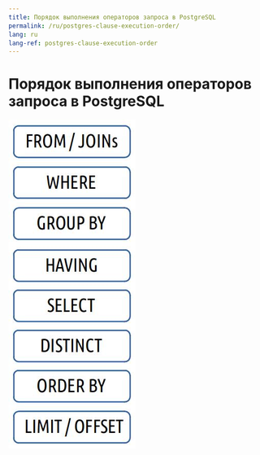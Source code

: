 ```yaml
---
title: Порядок выполнения операторов запроса в PostgreSQL
permalink: /ru/postgres-clause-execution-order/
lang: ru
lang-ref: postgres-clause-execution-order
---
```


# Порядок выполнения операторов запроса в PostgreSQL

![](/images/ru/postgresql_clause_execution_order.jpg)


